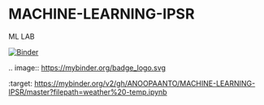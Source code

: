 # MACHINE-LEARNING-IPSR
ML LAB

[![Binder](https://mybinder.org/badge_logo.svg)](https://mybinder.org/v2/gh/ANOOPAANTO/MACHINE-LEARNING-IPSR/master?filepath=weather%20-temp.ipynb)

.. image::
https://mybinder.org/badge_logo.svg

:target:
https://mybinder.org/v2/gh/ANOOPAANTO/MACHINE-LEARNING-IPSR/master?filepath=weather%20-temp.ipynb
